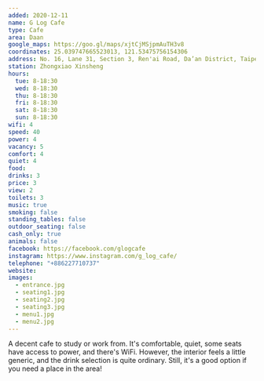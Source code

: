 ```yaml
---
added: 2020-12-11
name: G Log Cafe
type: Cafe
area: Daan
google_maps: https://goo.gl/maps/xjtCjMSjpmAuTH3v8
coordinates: 25.039747665523013, 121.53475756154306
address: No. 16, Lane 31, Section 3, Ren'ai Road, Da’an District, Taipei City, Taiwan 106
station: Zhongxiao Xinsheng
hours:
  tue: 8-18:30
  wed: 8-18:30
  thu: 8-18:30
  fri: 8-18:30
  sat: 8-18:30
  sun: 8-18:30
wifi: 4
speed: 40
power: 4
vacancy: 5
comfort: 4
quiet: 4
food: 
drinks: 3
price: 3
view: 2
toilets: 3
music: true
smoking: false
standing_tables: false
outdoor_seating: false
cash_only: true
animals: false
facebook: https://facebook.com/glogcafe
instagram: https://www.instagram.com/g_log_cafe/
telephone: "+886227710737"
website: 
images:
  - entrance.jpg
  - seating1.jpg
  - seating2.jpg
  - seating3.jpg
  - menu1.jpg
  - menu2.jpg
---
```


A decent cafe to study or work from. It's comfortable, quiet, some seats have access to power, and there's WiFi. However, the interior feels a little generic, and the drink selection is quite ordinary. Still, it's a good option if you need a place in the area!
